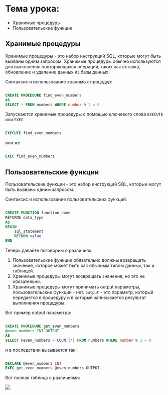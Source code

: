 # Тема урока: 
- Хранимые процедуры
- Пользовательские функции

## Хранимые процедуры

Хранимые процедуры - это набор инструкций SQL,
которые могут быть вызваны одним запросом. 
Хранимые процедуры обычно используются для выполнения повторяющихся операций,
таких как вставка, обновление и удаление данных из базы данных.

Синтаксис и использование хранимых процедур:

```sql

CREATE PROCEDURE find_even_numbers
AS
SELECT * FROM numbers WHERE number % 2 = 0

```

Запускаются хранимые процедуры с помощью ключевого слова `EXECUTE` или `EXEC`:

```sql

EXECUTE find_even_numbers

```

или же 

```sql

EXEC find_even_numbers

```

## Пользовательские функции

Пользовательские функции - это набор инструкций SQL,
которые могут быть вызваны одним запросом.

Синтаксис и использование пользовательских функций:

```sql

CREATE FUNCTION function_name
RETURNS data_type
AS
BEGIN
    sql_statement
    RETURN value
END

```

Теперь давайте поговорим о различиях. 

1. Пользовательские функции обязательно должны возвращать значение, которое 
может быть как обычным типом данных, так и таблицей.
2. Хранимые процедуры могут возвращать значения, но это не обязательно.
3. Хранимые процедуры могут принимать output параметры, пользовательские функции - нет.
`output` - это параметр, который передается в процедуру и в который записывается результат выполнения процедуры.

Вот пример output параметра:

```sql

CREATE PROCEDURE get_even_numbers
@even_numbers INT OUTPUT
AS
SELECT @even_numbers = COUNT(*) FROM numbers WHERE number % 2 = 0

```
и в последствии вызывается так:

```sql

DECLARE @even_numbers INT
EXEC get_even_numbers @even_numbers OUTPUT

```

Вот полная таблица с различиями:

![](https://miro.medium.com/v2/resize:fit:1400/1*NOpSTadhrlvGUFa1rVhlBA.png)

